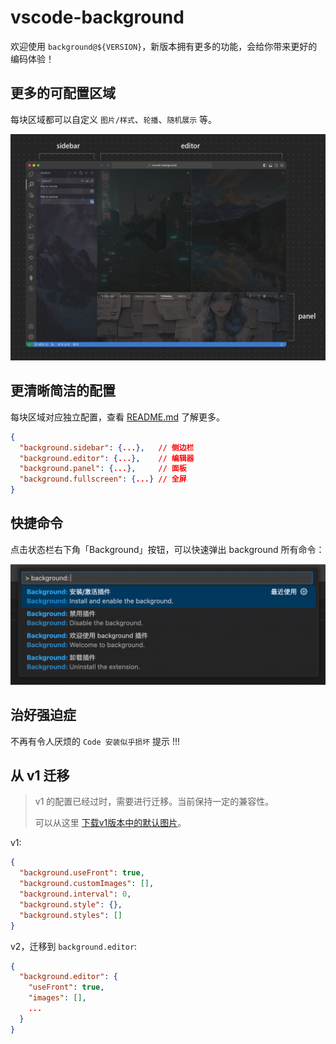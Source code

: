 # vscode-background

欢迎使用 `background@${VERSION}`，新版本拥有更多的功能，会给你带来更好的编码体验！

## 更多的可配置区域

每块区域都可以自定义 `图片/样式`、`轮播`、`随机展示` 等。

<img src="../images/containers.png" width="800" />

## 更清晰简洁的配置

每块区域对应独立配置，查看 [README.md](https://github.com/shalldie/vscode-background) 了解更多。

```json
{
  "background.sidebar": {...},   // 侧边栏
  "background.editor": {...},    // 编辑器
  "background.panel": {...},     // 面板
  "background.fullscreen": {...} // 全屏
}
```

## 快捷命令

点击状态栏右下角「Background」按钮，可以快速弹出 background 所有命令：

<img width="660" src="../images/commands.png">

## 治好强迫症

不再有令人厌烦的 `Code 安装似乎损坏` 提示 !!!

## 从 v1 迁移

> v1 的配置已经过时，需要进行迁移。当前保持一定的兼容性。
>
> 可以从这里 [下载v1版本中的默认图片](https://github.com/shalldie/vscode-background/issues/106#issuecomment-392311967)。

v1:

```json
{
  "background.useFront": true,
  "background.customImages": [],
  "background.interval": 0,
  "background.style": {},
  "background.styles": []
}
```

v2，迁移到 `background.editor`:

```json
{
  "background.editor": {
    "useFront": true,
    "images": [],
    ...
  }
}
```
